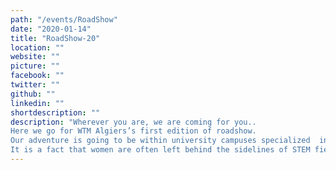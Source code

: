 ```yaml
---
path: "/events/RoadShow"
date: "2020-01-14"
title: "RoadShow-20"
location: ""
website: ""
picture: ""
facebook: ""
twitter: ""
github: ""
linkedin: ""
shortdescription: ""
description: "Wherever you are, we are coming for you..
Here we go for WTM Algiers’s first edition of roadshow.
Our adventure is going to be within university campuses specialized  in various fields and high schools as well,  to meet you locally where a series of interactive conferences and tech talks will be held.
It is a fact that women are often left behind the sidelines of STEM fields. But women need tech and tech need more women. Especially that we see tech entering into every single aspect of our lives. So we are aiming through this event to spread our support and let people know that there is definitely a role for women in tech and it is sorely needed."
---
```

